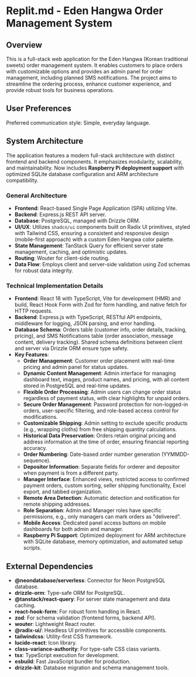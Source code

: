 # Replit.md - Eden Hangwa Order Management System

## Overview
This is a full-stack web application for the Eden Hangwa (Korean traditional sweets) order management system. It enables customers to place orders with customizable options and provides an admin panel for order management, including planned SMS notifications. The project aims to streamline the ordering process, enhance customer experience, and provide robust tools for business operations.

## User Preferences
Preferred communication style: Simple, everyday language.

## System Architecture
The application features a modern full-stack architecture with distinct frontend and backend components. It emphasizes modularity, scalability, and maintainability. Now includes **Raspberry Pi deployment support** with optimized SQLite database configuration and ARM architecture compatibility.

### General Architecture
- **Frontend**: React-based Single Page Application (SPA) utilizing Vite.
- **Backend**: Express.js REST API server.
- **Database**: PostgreSQL, managed with Drizzle ORM.
- **UI/UX**: Utilizes `shadcn/ui` components built on Radix UI primitives, styled with Tailwind CSS, ensuring a consistent and responsive design (mobile-first approach) with a custom Eden Hangwa color palette.
- **State Management**: TanStack Query for efficient server state management, caching, and optimistic updates.
- **Routing**: Wouter for client-side routing.
- **Data Flow**: Employs client and server-side validation using Zod schemas for robust data integrity.

### Technical Implementation Details
- **Frontend**: React 18 with TypeScript, Vite for development (HMR) and build, React Hook Form with Zod for form handling, and native fetch for HTTP requests.
- **Backend**: Express.js with TypeScript, RESTful API endpoints, middleware for logging, JSON parsing, and error handling.
- **Database Schema**: Orders table (customer info, order details, tracking, pricing), and SMS Notifications table (order association, message content, delivery tracking). Shared schema definitions between client and server via Drizzle ORM ensure type safety.
- **Key Features**:
    - **Order Management**: Customer order placement with real-time pricing and admin panel for status updates.
    - **Dynamic Content Management**: Admin interface for managing dashboard text, images, product names, and pricing, with all content stored in PostgreSQL and real-time updates.
    - **Flexible Order Processing**: Admin users can change order status regardless of payment status, with clear highlights for unpaid orders.
    - **Secure Order Management**: Password protection for non-logged-in orders, user-specific filtering, and role-based access control for modifications.
    - **Customizable Shipping**: Admin setting to exclude specific products (e.g., wrapping cloths) from free shipping quantity calculations.
    - **Historical Data Preservation**: Orders retain original pricing and address information at the time of order, ensuring financial reporting accuracy.
    - **Order Numbering**: Date-based order number generation (YYMMDD-sequence).
    - **Depositor Information**: Separate fields for orderer and depositor when payment is from a different party.
    - **Manager Interface**: Enhanced views, restricted access to confirmed payment orders, custom sorting, seller shipping functionality, Excel export, and tabbed organization.
    - **Remote Area Detection**: Automatic detection and notification for remote shipping addresses.
    - **Role Separation**: Admin and Manager roles have specific permissions, e.g., only managers can mark orders as "delivered".
    - **Mobile Access**: Dedicated panel access buttons on mobile dashboards for both admin and manager.
    - **Raspberry Pi Support**: Optimized deployment for ARM architecture with SQLite database, memory optimization, and automated setup scripts.

## External Dependencies

- **@neondatabase/serverless**: Connector for Neon PostgreSQL database.
- **drizzle-orm**: Type-safe ORM for PostgreSQL.
- **@tanstack/react-query**: For server state management and data caching.
- **react-hook-form**: For robust form handling in React.
- **zod**: For schema validation (frontend forms, backend API).
- **wouter**: Lightweight React router.
- **@radix-ui/**: Headless UI primitives for accessible components.
- **tailwindcss**: Utility-first CSS framework.
- **lucide-react**: Icon library.
- **class-variance-authority**: For type-safe CSS class variants.
- **tsx**: TypeScript execution for development.
- **esbuild**: Fast JavaScript bundler for production.
- **drizzle-kit**: Database migration and schema management tools.